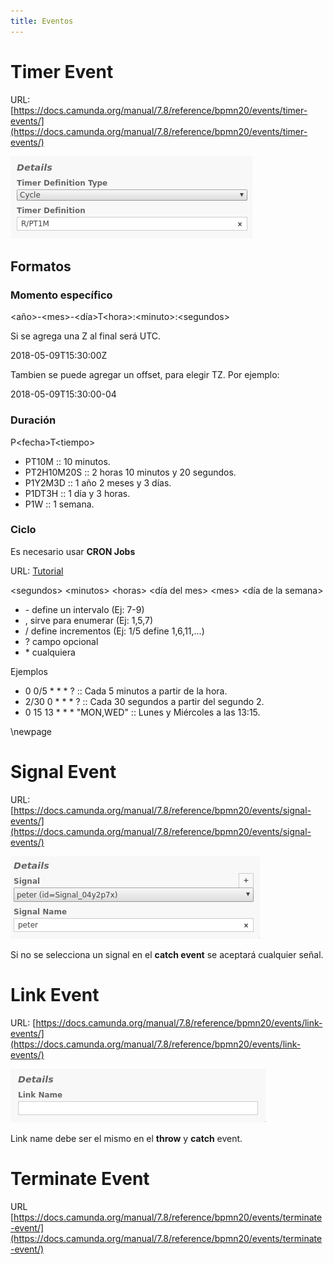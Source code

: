 ```yaml
---
title: Eventos
---
```


# Timer Event

URL: [https://docs.camunda.org/manual/7.8/reference/bpmn20/events/timer-events/](https://docs.camunda.org/manual/7.8/reference/bpmn20/events/timer-events/)

![](timer.png)

## Formatos

### Momento específico

\<año\>-\<mes\>-\<día\>T\<hora\>:\<minuto\>:\<segundos\>

Si se agrega una Z al final será UTC.

2018-05-09T15:30:00Z

Tambien se puede agregar un offset, para elegir TZ.
Por ejemplo:

2018-05-09T15:30:00-04

### Duración

P\<fecha\>T\<tiempo\>

- PT10M :: 10 minutos.
- PT2H10M20S :: 2 horas 10 minutos y 20 segundos.
- P1Y2M3D :: 1 año 2 meses y 3 días.
- P1DT3H :: 1 día y 3 horas.
- P1W :: 1 semana.


### Ciclo

Es necesario usar **CRON Jobs**

URL: [Tutorial](http://www.quartz-scheduler.org/documentation/quartz-2.1.x/tutorials/tutorial-lesson-06.html)

\<segundos\> \<minutos\> \<horas\> \<día del mes\> \<mes\> \<día de la semana\>

- \- define un intervalo (Ej: 7-9)
- , sirve para enumerar (Ej: 1,5,7)
- / define incrementos (Ej: 1/5 define 1,6,11,...)
- ? campo opcional
- \* cualquiera


Ejemplos

- 0 0/5 * * * ? :: Cada 5 minutos a partir de la hora.
- 2/30 0 * * * ? :: Cada 30 segundos a partir del segundo 2.
- 0 15 13 * * * "MON,WED" :: Lunes y Miércoles a las 13:15.

\newpage
# Signal Event

URL: [https://docs.camunda.org/manual/7.8/reference/bpmn20/events/signal-events/](https://docs.camunda.org/manual/7.8/reference/bpmn20/events/signal-events/)

![](signal.png)

Si no se selecciona un signal en el **catch event** se aceptará cualquier señal.

# Link Event

URL: [https://docs.camunda.org/manual/7.8/reference/bpmn20/events/link-events/](https://docs.camunda.org/manual/7.8/reference/bpmn20/events/link-events/)

![](link.png)

Link name debe ser el mismo en el **throw** y **catch** event.

# Terminate Event

URL [https://docs.camunda.org/manual/7.8/reference/bpmn20/events/terminate-event/](https://docs.camunda.org/manual/7.8/reference/bpmn20/events/terminate-event/)

